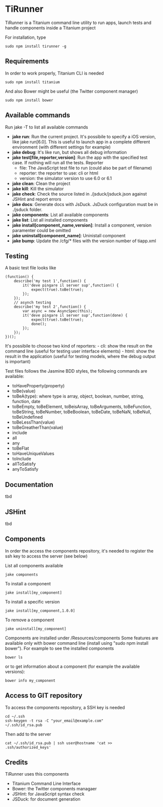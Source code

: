 # TiRunner

TiRunner is a Titanium command line utility to run apps, launch tests and handle components inside a Titanium project 

For installation, type

	sudo npm install tirunner -g

## Requirements
In order to work properly, Titanium CLI is needed

	sudo npm install titanium
	
And also Bower might be useful (the Twitter component manager)

	sudo npm install bower	

## Available commands
Run jake -T to list all available commands

- **jake run**: Run the current project. It's possibile to specify a iOS version, like jake run[6.0]. This is useful to launch app in a complete different environment (with different settings for example)
- **jake debug**: It's like run, but shows all debug information
- **jake test[file,reporter,version]**: Run the app with the specified test case. If nothing will run all the tests. Reporter
	- file: The JavaScript test file to run (could also be part of filename)
	- reporter: the reporter to use: cli or html
	- version: the simulator version to use 6.0 or 6.1
- **jake clean**: Clean the project
- **jake kill**: Kill the simulator
- **jake check**: Check the source listed in ./jsduck/jsduck.json against JSHint and report errors
- **jake docs**: Generate docs with JsDuck. JsDuck configuration must be in ./jsduck folder.
- **jake components**: List all available components
- **jake list**: List all installed components
- **jake install[component_name,version]**: Install a component, version paramenter could be omitted
- **jake uninstall[component_name]**: Uninistall component
- **jake bump**: Update the /cfg/* files with the version number of tiapp.xml

## Testing
A basic test file looks like

	(function() {
		describe('my test 1',function() {		
			it('deve pingare il server sup',function() {
				expect(true).toBe(true);	
			});
		});
		// asynch testing
		describe('my test 2',function() {
			var async = new AsyncSpec(this);
			it('deve pingare il server sup',function(done) {
				expect(true).toBe(true);
				done();	
			});
		});
	})();

It's possibile to choose two kind of reporters:
	- cli: show the result on the command line (useful for testing user interface elements)
	- html: show the result in the application (useful for testing models, where the debug output is important) 

Test files follows the Jasmine BDD styles, the following commands are available:

- toHaveProperty(property)
- toBe(value)
- toBeA(type): where type is array, object, boolean, number, string, function, date
- toBeEmpty, toBeElement, toBeisArray, toBeArguments, toBeFunction, toBeString, toBeNumber, toBeBoolean, toBeDate, toBeNaN, toBeNull, toBeUndefined
- toBeLessThan(value)
- toBeGreatherThan(value)
- include
- all
- any
- toBeFlat
- toHaveUniqueValues
- toInclude
- allToSatisfy
- anyToSatisfy


## Documentation
tbd

## JSHint
tbd

## Components
In order the access the components repository, it's needed to register the ssh key to access the server (see below)

List all components available

	jake components
	
To install a component

	jake install[my_component]

To install a specific version

	jake install[my_component,1.0.0]
	
To remove a component

	jake uninstall[my_component]

Components are installed under /Resources/components
Some features are available only with bower command line (install using "sudo npm install bower").
For example to see the installed components

	bower ls
	
or to get information about a component (for example the available versions):

	bower info my_component	  

## Access to GIT repository
To access the components repository, a SSH key is needed

	cd ~/.ssh
	ssh-keygen -t rsa -C "your_email@example.com"
	~/.ssh/id_rsa.pub
	
Then add to the server

	cat ~/.ssh/id_rsa.pub | ssh user@hostname 'cat >> .ssh/authorized_keys'	

## Credits
TiRunner uses this components

- Titanium Command Line Interface
- Bower: the Twitter components managaer
- JSHint: for JavaScript syntax check
- JSDuck: for document generation

